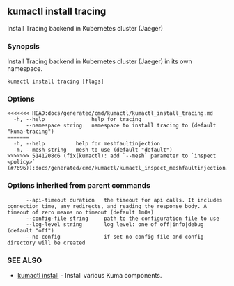 ## kumactl install tracing

Install Tracing backend in Kubernetes cluster (Jaeger)

### Synopsis

Install Tracing backend in Kubernetes cluster (Jaeger) in its own namespace.

```
kumactl install tracing [flags]
```

### Options

```
<<<<<<< HEAD:docs/generated/cmd/kumactl/kumactl_install_tracing.md
  -h, --help               help for tracing
      --namespace string   namespace to install tracing to (default "kuma-tracing")
=======
  -h, --help          help for meshfaultinjection
  -m, --mesh string   mesh to use (default "default")
>>>>>>> 5141208c6 (fix(kumactl): add `--mesh` parameter to `inspect <policy>` (#7696)):docs/generated/cmd/kumactl/kumactl_inspect_meshfaultinjection.md
```

### Options inherited from parent commands

```
      --api-timeout duration   the timeout for api calls. It includes connection time, any redirects, and reading the response body. A timeout of zero means no timeout (default 1m0s)
      --config-file string     path to the configuration file to use
      --log-level string       log level: one of off|info|debug (default "off")
      --no-config              if set no config file and config directory will be created
```

### SEE ALSO

* [kumactl install](kumactl_install.md)	 - Install various Kuma components.

